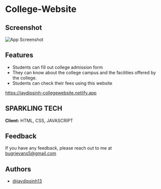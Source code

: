 # College-Website

## Screenshot

![App Screenshot](https://i.ibb.co/ngzvB02/Screenshot-121.png)


## Features

- Students can fill out college admission form
- They can know about the college campus and the facilities offered by the college.
- Students can check their fees using this website



https://jaydipsinh-collegewebsite.netlify.app
## SPARKLING TECH

**Client:** HTML, CSS, JAVASCRIPT



## Feedback

If you have any feedback, please reach out to me at bugrievans5@gmail.com


## Authors

- [@jaydipsinh13](https://www.github.com/jaydipsinh13)


